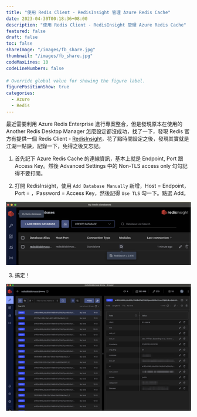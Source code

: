 ```yaml
---
title: "使用 Redis Client - RedisInsight 管理 Azure Redis Cache"
date: 2023-04-30T00:18:36+08:00
description: "使用 Redis Client - RedisInsight 管理 Azure Redis Cache"
featured: false
draft: false
toc: false
shareImage: "/images/fb_share.jpg"
thumbnail: "/images/fb_share.jpg"
codeMaxLines: 10
codeLineNumbers: false

# Override global value for showing the figure label.
figurePositionShow: true
categories:
  - Azure
  - Redis
---
```


最近需要利用 Azure Redis Enterprise 進行專案整合，但是發現原本在使用的 Another Redis Desktop Manager 怎麼設定都沒成功，找了一下，發現 Redis 官方有提供一個 Redis Client - [RedisInsight](https://redis.com/redis-enterprise/redis-insight/)，花了點時間設定之後，發現其實就是江湖一點訣，記錄一下，免得之後又忘記。


<!--more-->

1. 首先記下 Azure Redis Cache 的連線資訊，基本上就是 Endpoint, Port 跟 Access Key。然後 Advanced Settings 中的 Non-TLS access only 勾勾記得不要打開。


2. 打開 RedisInsight，使用 `Add Database Manually` 新增，Host = Endpoint，Port = <port>，Password = Access Key，然後記得 `Use TLS` 勾一下。點選 Add。

  ![](/images/2023/2023-04/2023-04-30/01.png)

3. 搞定！

  ![](/images/2023/2023-04/2023-04-30/02.png)


 